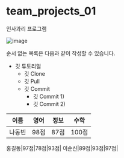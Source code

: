 # team_projects_01

인사과리 프로그램


![image](https://user-images.githubusercontent.com/77003178/212582216-f12a938e-5bc5-4568-abcd-5c38d42818b5.png)


순서 없는 목록은 다음과 같이 작성할 수 있습니다.

* 깃 튜토리얼
  * 깃 Clone
  * 깃 Pull
  * 깃 Commit
    * 깃 Commit 1)
    * 깃 Commit 2)


이름|영어|정보|수학
---|---|---|---|
나동빈|98점|87점|100점|![Uploading image.png…]()

홍길동|97점|78점|93점|
이순신|89점|93점|97점|
